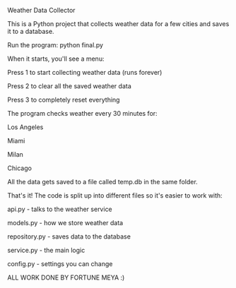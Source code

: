Weather Data Collector

This is a Python project that collects weather data for a few cities and saves it to a database.

Run the program:
python final.py

When it starts, you'll see a menu:

Press 1 to start collecting weather data (runs forever)

Press 2 to clear all the saved weather data

Press 3 to completely reset everything

The program checks weather every 30 minutes for:

Los Angeles

Miami

Milan

Chicago

All the data gets saved to a file called temp.db in the same folder.

That's it! The code is split up into different files so it's easier to work with:

api.py - talks to the weather service

models.py - how we store weather data

repository.py - saves data to the database

service.py - the main logic

config.py - settings you can change


ALL WORK DONE BY FORTUNE MEYA :)
